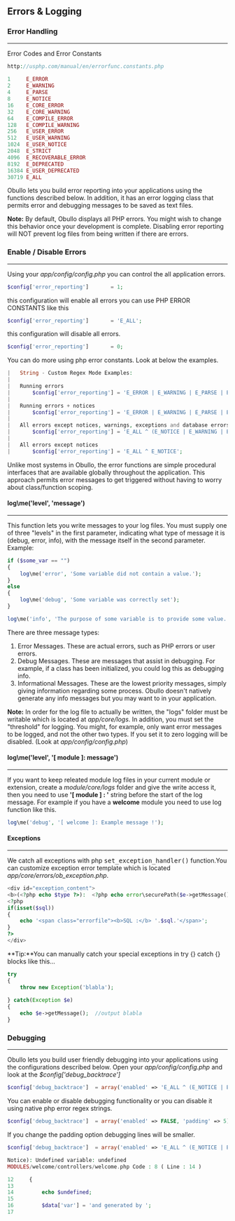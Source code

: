 ## Errors & Logging <a name="error-handling-and-debugging"></a>

### Error Handling

------

Error Codes and Error Constants

```php
http://usphp.com/manual/en/errorfunc.constants.php
 
1     E_ERROR
2     E_WARNING
4     E_PARSE
8     E_NOTICE
16    E_CORE_ERROR
32    E_CORE_WARNING
64    E_COMPILE_ERROR
128   E_COMPILE_WARNING
256   E_USER_ERROR
512   E_USER_WARNING
1024  E_USER_NOTICE
2048  E_STRICT
4096  E_RECOVERABLE_ERROR
8192  E_DEPRECATED
16384 E_USER_DEPRECATED
30719 E_ALL
```

Obullo lets you build error reporting into your applications using the functions described below. In addition, it has an error logging class that permits error and debugging messages to be saved as text files.

**Note:** By default, Obullo displays all PHP errors. You might wish to change this behavior once your development is complete. Disabling error reporting will NOT prevent log files from being written if there are errors.

### Enable / Disable Errors

------

Using your <dfn>app/config/config.php</dfn> you can control the all application errors.

```php
$config['error_reporting']       = 1;
```

this configuration will enable all errors you can use PHP ERROR CONSTANTS like this

```php
$config['error_reporting']       = 'E_ALL';
```

this configuration will disable all errors.

```php
$config['error_reporting']       = 0;
```

You can do more using php error constants. Look at below the examples.

```php
|   String - Custom Regex Mode Examples:
|
|   Running errors
|       $config['error_reporting'] = 'E_ERROR | E_WARNING | E_PARSE | E_USER_ERROR';
|   
|   Running errors + notices
|       $config['error_reporting'] = 'E_ERROR | E_WARNING | E_PARSE | E_USER_ERROR | E_NOTICE';
|   
|   All errors except notices, warnings, exceptions and database errors
|       $config['error_reporting'] = 'E_ALL ^ (E_NOTICE | E_WARNING | E_EXCEPTION | E_DATABASE)';
|       
|   All errors except notices 
|       $config['error_reporting'] = 'E_ALL ^ E_NOTICE';
```

Unlike most systems in Obullo, the error functions are simple procedural interfaces that are available globally throughout the application. This approach permits error messages to get triggered without having to worry about class/function scoping.

#### log\me('level', 'message')

------

This function lets you write messages to your log files. You must supply one of three "levels" in the first parameter, indicating what type of message it is (debug, error, info), with the message itself in the second parameter. Example:

```php
if ($some_var == "")
{
    log\me('error', 'Some variable did not contain a value.');
}
else
{
    log\me('debug', 'Some variable was correctly set');
}

log\me('info', 'The purpose of some variable is to provide some value.');
```

There are three message types:
<ol>
   <li>Error Messages. These are actual errors, such as PHP errors or user errors.</li>
    <li>Debug Messages. These are messages that assist in debugging. For example, if a class has been initialized, you could log this as debugging info.</li>
    <li>Informational Messages. These are the lowest priority messages, simply giving information regarding some process. Obullo doesn't natively generate any info messages but you may want to in your application.</li></ol>

**Note:** In order for the log file to actually be written, the "logs" folder must be writable which is located at <dfn>app/core/logs</dfn>. In addition, you must set the "threshold" for logging. You might, for example, only want error messages to be logged, and not the other two types. If you set it to zero logging will be disabled. (Look at <dfn>app/config/config.php</dfn>)

#### log\me('level', '[ module ]: message')

------

If you want to keep releated module log files in your current module or extension, create a <dfn>module/core/logs</dfn> folder and give the write access it, then you need to use <b>'[ module ] : '</b> string before the start of the log message. For example if you have a <b>welcome</b> module you need to use log function like this.

```php
log\me('debug', '[ welcome ]: Example message !');
```

#### Exceptions

------

We catch all exceptions with php <samp>set_exception_handler()</samp> function.You can customize exception error template which is located <dfn>app/core/errors/ob_exception.php</dfn>.

```php
<div id="exception_content">
<b>(<?php echo $type ?>):  <?php echo error\securePath($e->getMessage(), true) ?></b><br/>
<?php 
if(isset($sql)) 
{
    echo '<span class="errorfile"><b>SQL :</b> '.$sql.'</span>';
}
?>
</div>
```

**Tip:**You can manually catch your special exceptions in try {} catch {} blocks like this...

```php
try
{
    throw new Exception('blabla');
    
} catch(Exception $e)
{
    echo $e->getMessage();  //output blabla 
}
```

### Debugging

------

Obullo lets you build user friendly debugging into your applications using the configurations described below. Open your <dfn>app/config/config.php</dfn> and look at the <var>$config['debug_backtrace']</var>

```php
$config['debug_backtrace']  = array('enabled' => 'E_ALL ^ (E_NOTICE | E_WARNING)', 'padding' => 5);
```

You can enable or disable debugging functionality or you can disable it using native php error regex strings.

```php
$config['debug_backtrace']  = array('enabled' => FALSE, 'padding' => 5)
```

If you change the padding option debugging lines will be smaller.

```php
$config['debug_backtrace']  = array('enabled' => 'E_ALL ^ (E_NOTICE | E_WARNING)', 'padding' => 3); (
```

```php
Notice): Undefined variable: undefined 
MODULES/welcome/controllers/welcome.php Code : 8 ( Line : 14 )

12     {   
13 
14         echo $undefined;
15         
16         $data['var'] = 'and generated by ';
17 
```